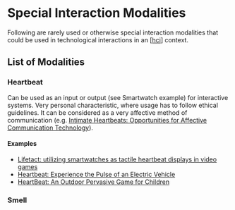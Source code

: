 # Special Interaction Modalities

Following are rarely used or otherwise special interaction modalities that could be used in technological interactions in an [[hci]] context.

## List of Modalities

### Heartbeat

Can be used as an input or output (see Smartwatch example) for interactive systems. Very personal characteristic, where usage has to follow ethical guidelines. It can be considered as a very affective method of communication (e.g. [Intimate Heartbeats: Opportunities for Affective Communication Technology](https://ieeexplore.ieee.org/stamp/stamp.jsp?arnumber=5611482)).

#### Examples

- [Lifetact: utilizing smartwatches as tactile heartbeat displays in video games](https://dl.acm.org/doi/abs/10.1145/3152832.3152863)
- [Heartbeat: Experience the Pulse of an Electric Vehicle](https://dl.acm.org/doi/pdf/10.1145/2667317.2667331)
- [HeartBeat: An Outdoor Pervasive Game for Children](https://dl.acm.org/doi/pdf/10.1145/1518701.1519033)

### Smell

[//begin]: # "Autogenerated link references for markdown compatibility"
[hci]: hci "Human-Computer-Interaction"
[//end]: # "Autogenerated link references"